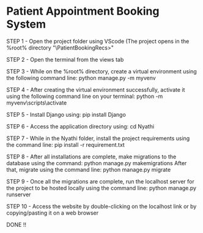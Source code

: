 # Patient Appointment Booking System

STEP 1 - Open the project folder using VScode (The project opens in the %root% directory "\PatientBookingRecs>"

STEP 2 - Open the terminal from the views tab

STEP 3 - While on the %root% directory, create a virtual environment using the following command line: python manage.py -m myvenv

STEP 4 - After creating the virtual environment successfully, activate it using the following command line on your terminal: python -m myvenv\scripts\activate

STEP 5 - Install Django using: pip install Django

STEP 6 - Access the application directory using: cd Nyathi

STEP 7 - While in the Nyathi folder, install the project requirements using the command line: pip install -r requirement.txt

STEP 8 - After all installations are complete, make migrations to the database using the command: python manage.py makemigrations
	After that, migrate using the command line: python manage.py migrate

STEP 9 - Once all the migrations are complete, run the localhost server for the project to be hosted locally using the command line: python manage.py runserver

STEP 10 - Access the website by double-clicking on the localhost link or by copying/pasting it on a web browser

DONE !!

